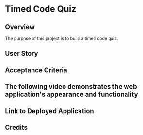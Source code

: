# Timed Code Quiz

## Overview
The purpose of this project is to build a timed code quiz.

## User Story


## Acceptance Criteria



## The following video demonstrates the web application's appearance and functionality



## Link to Deployed Application


## Credits
